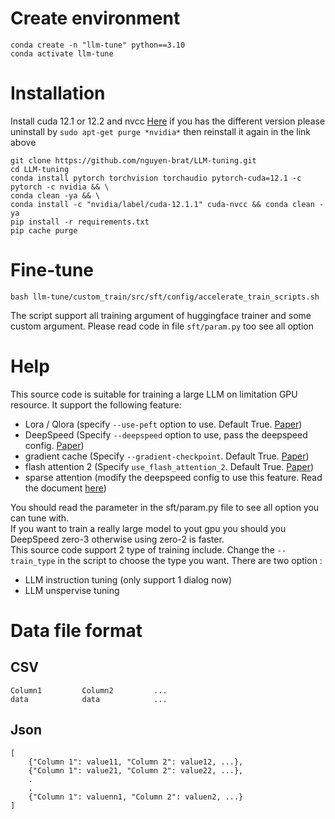 # Create environment
```
conda create -n "llm-tune" python==3.10
conda activate llm-tune
```
# Installation
Install cuda 12.1 or 12.2 and nvcc [Here](https://www.cherryservers.com/blog/install-cuda-ubuntu) if you has the different version please uninstall by `sudo apt-get purge *nvidia*` then reinstall it again in the link above
```
git clone https://github.com/nguyen-brat/LLM-tuning.git
cd LLM-tuning
conda install pytorch torchvision torchaudio pytorch-cuda=12.1 -c pytorch -c nvidia && \
conda clean -ya && \
conda install -c "nvidia/label/cuda-12.1.1" cuda-nvcc && conda clean -ya
pip install -r requirements.txt
pip cache purge
```
# Fine-tune
```
bash llm-tune/custom_train/src/sft/config/accelerate_train_scripts.sh
```
The script support all training argument of huggingface trainer and some custom argument. Please read code in file `sft/param.py` too see all option
# Help
This source code is suitable for training a large LLM on limitation GPU resource. It support the following feature:
- Lora / Qlora (specify `--use-peft` option to use. Default True. [Paper](https://arxiv.org/pdf/2106.09685.pdf))
- DeepSpeed (Specify `--deepspeed` option to use, pass the deepspeed config. [Paper](https://arxiv.org/pdf/2207.00032.pdf))
- gradient cache (Specify `--gradient-checkpoint`. Default True. [Paper](https://arxiv.org/pdf/1808.00079.pdf))
- flash attention 2 (Specify `use_flash_attention_2`. Default True. [Paper](https://arxiv.org/pdf/2307.08691.pdf))
- sparse attention (modify the deepspeed config to use this feature. Read the document [here](https://www.deepspeed.ai/tutorials/sparse-attention/))

You should read the parameter in the sft/param.py file to see all option you can tune with.\
If you want to train a really large model to yout gpu you should you DeepSpeed zero-3 otherwise using zero-2 is faster.\
This source code support 2 type of training include. Change the `--train_type` in the script to choose the type you want. There are two option :
- LLM instruction tuning (only support 1 dialog now)
- LLM unspervise tuning

# Data file format
## CSV
```
Column1         Column2         ...
data            data            ...
```
## Json
```
[
    {"Column 1": value11, "Column 2": value12, ...},
    {"Column 1": value21, "Column 2": value22, ...},
    .
    .
    {"Column 1": valuenn1, "Column 2": valuen2, ...}
]
```